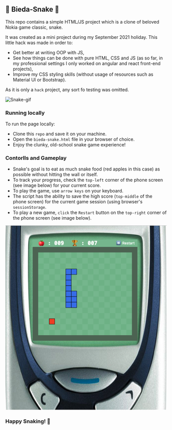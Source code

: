 ##  🐍 Bieda-Snake 🐍

This repo contains a simple HTML/JS project which is a clone of beloved Nokia game classic, snake.

It was created as a mini project during my September 2021 holiday. This little hack was made in order to: 
- Get better at writing OOP with JS,
- See how things can be done with pure HTML, CSS and JS (as so far, in my professional settings I only worked on angular and react front-end projects),
- Improve my CSS styling skills (without usage of resources such as Material UI or Bootstrap).

As it is only a `hack` project, any sort fo testing was omitted. 

![Snake-gif](https://media.giphy.com/media/zPdwt79PXjMEo/giphy.gif)

### Running locally
To run the page locally: 
- Clone this `repo` and save it on your machine.
- Open the `bieda-snake.html` file in your browser of choice.
- Enjoy the clunky, old-school snake game experience!

### Contorlls and Gameplay
- Snake's goal is to eat as much snake food (red apples in this case) as possible without hitting the wall or itself.
- To track your progress, check the `top-left` corner of the phone screen (see image below) for your current score.
- To play the game, use `arrow keys` on your keyboard.
- The script has the ability to save the high score (`top-middle` of the phone screen) for the current game session (using browser's `sessionStorage`.
- To play a new game, `click` the `Restart` button on the `top-right` corner of the phone screen (see image below).

![Bieda-Snake UI](/src/images/Screenshot1.png?raw=true "Bieda-Snake UI")

### Happy Snaking! 🐍
